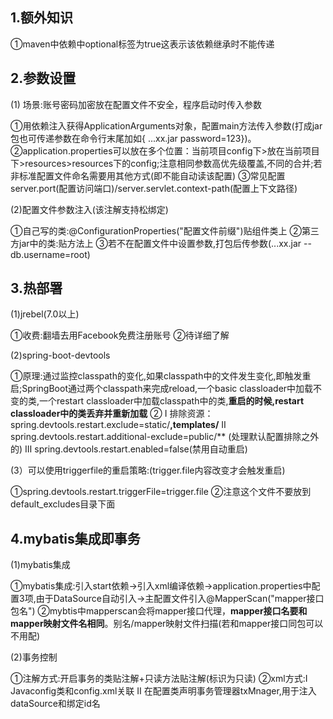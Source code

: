 ## 1.额外知识

①maven中依赖中optional标签为true这表示该依赖继承时不能传递

## 2.参数设置

(1) 场景:账号密码加密放在配置文件不安全，程序启动时传入参数

①用依赖注入获得ApplicationArguments对象，配置main方法传入参数(打成jar包也可传递参数在命令行末尾加如{  ...xx.jar password=123})。    ②application.properties可以放在多个位置：当前项目config下>放在当前项目下>resources>resources下的config;注意相同参数高优先级覆盖,不同的合并;若非标准配置文件命名需要用其他方式(即不能自动读该配置)   ③常见配置server.port(配置访问端口)/server.servlet.context-path(配置上下文路径)

(2)配置文件参数注入(该注解支持松绑定)

①自己写的类:@ConfigurationProperties("配置文件前缀")贴组件类上   ②第三方jar中的类:贴方法上   ③若不在配置文件中设置参数,打包后传参数(...xx.jar --db.username=root)    

## 3.热部署

(1)jrebel(7.0以上)

①收费:翻墙去用Facebook免费注册账号  ②待详细了解

(2)spring-boot-devtools 

①原理:通过监控classpath的变化,如果classpath中的文件发生变化,即触发重启;SpringBoot通过两个classpath来完成reload,一个basic classloader中加载不变的类,一个restart classloader中加载classpath中的类,**重启的时候,restart classloader中的类丢弃并重新加载**    ② Ⅰ 排除资源：spring.devtools.restart.exclude=static/**,templates/**  Ⅱ spring.devtools.restart.additional-exclude=public/** (处理默认配置排除之外的) Ⅲ spring.devtools.restart.enabled=false(禁用自动重启)

(3）可以使用triggerfile的重启策略:(trigger.file内容改变才会触发重启)

①spring.devtools.restart.triggerFile=trigger.file   ②注意这个文件不要放到default_excludes目录下面

## 4.mybatis集成即事务

(1)mybatis集成

①mybatis集成:引入start依赖->引入xml编译依赖->application.properties中配置3项,由于DataSource自动引入->主配置文件引入@MapperScan("mapper接口包名")   ②mybtis中mapperscan会将mapper接口代理，**mapper接口名要和mapper映射文件名相同**。别名/mapper映射文件扫描(若和mapper接口同包可以不用配)

(2)事务控制

①注解方式:开启事务的类贴注解+只读方法贴注解(标识为只读)   ②xml方式:Ⅰ Javaconfig类和config.xml关联 Ⅱ 在配置类声明事务管理器txMnager,用于注入dataSource和绑定id名



